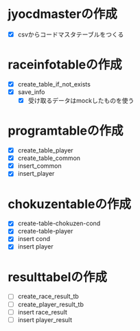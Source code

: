 # jyocdmasterの作成

- [x] csvからコードマスタテーブルをつくる

# raceinfotableの作成

- [x] create_table_if_not_exists
- [x] save_info
  - [x] 受け取るデータはmockしたものを使う

# programtableの作成

- [x] create_table_player
- [x] create_table_common
- [x] insert_common
- [x] insert_player

# chokuzentableの作成

- [x] create-table-chokuzen-cond
- [x] create-table-player
- [x] insert cond
- [x] insert player

# resulttabelの作成

- [ ] create_race_result_tb
- [ ] create_player_result_tb
- [ ] insert race_result
- [ ] insert player_result
